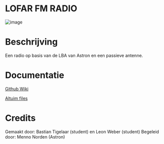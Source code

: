 # LOFAR FM RADIO
![image](https://github.com/Bastiantigelaar/basics_lofar_fm_radio/assets/108866346/207e16f8-5630-407f-bc41-011daf8c0ea0)

# Beschrijving
Een radio op basis van de LBA van Astron en een passieve antenne.
# Documentatie
[Github Wiki](https://github.com/Bastiantigelaar/basics_lofar_fm_radio/wiki)

[Altuim files](https://christelijke-hogeschool-windesheim-7.365.altium.com/designs/295A622F-BDA8-4F15-B04E-BC09346146E7#design)
# Credits
Gemaakt door: Bastian Tigelaar (student) en Leon Weber (student)
Begeleid door: Menno Norden (Astron)
